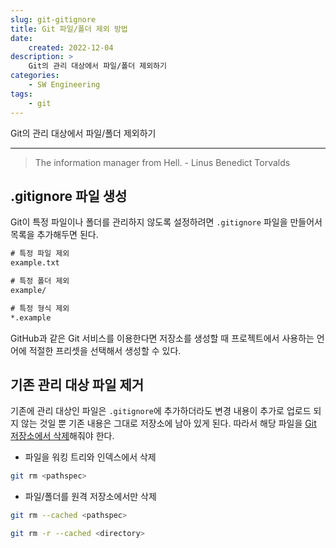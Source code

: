 ```yaml
---
slug: git-gitignore
title: Git 파일/폴더 제외 방법
date:
    created: 2022-12-04
description: >
    Git의 관리 대상에서 파일/폴더 제외하기
categories:
    - SW Engineering
tags:
    - git
---
```


Git의 관리 대상에서 파일/폴더 제외하기  

<!-- more -->

---

> The information manager from Hell. - Linus Benedict Torvalds

## .gitignore 파일 생성

Git이 특정 파일이나 폴더를 관리하지 않도록 설정하려면 `.gitignore` 파일을 만들어서 목록을 추가해두면 된다.  

```bat
# 특정 파일 제외
example.txt

# 특정 폴더 제외
example/

# 특정 형식 제외
*.example
```

GitHub과 같은 Git 서비스를 이용한다면 저장소를 생성할 때 프로젝트에서 사용하는 언어에 적절한 프리셋을 선택해서 생성할 수 있다.  

## 기존 관리 대상 파일 제거

기존에 관리 대상인 파일은 `.gitignore`에 추가하더라도 변경 내용이 추가로 업로드 되지 않는 것일 뿐 기존 내용은 그대로 저장소에 남아 있게 된다. 따라서 해당 파일을 [Git 저장소에서 삭제](./2022-01-17-git_tips.md/#rm)해줘야 한다.  

- 파일을 워킹 트리와 인덱스에서 삭제

```bash
git rm <pathspec>
```

- 파일/폴더를 원격 저장소에서만 삭제

```bash
git rm --cached <pathspec>
```

```bash
git rm -r --cached <directory>
```